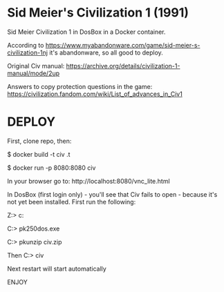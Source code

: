 # Sid Meier's Civilization 1 (1991)

Sid Meier Civilization 1 in DosBox in a Docker container.

According to https://www.myabandonware.com/game/sid-meier-s-civilization-1nj it's abandonware, so all good to deploy.

Original Civ manual: https://archive.org/details/civilization-1-manual/mode/2up

Answers to copy protection questions in the game: https://civilization.fandom.com/wiki/List_of_advances_in_Civ1

# DEPLOY
First, clone repo, then:

$ docker build -t civ .t

$ docker run -p 8080:8080 civ

In your browser go to:
http://localhost:8080/vnc_lite.html 

In DosBox (first login only) - you'll see that Civ fails to open - because it's not yet been installed. First run the following:

Z:\> c:

C:\> pk250dos.exe

C:\> pkunzip civ.zip

Then
C:\> civ

Next restart will start automatically

ENJOY

